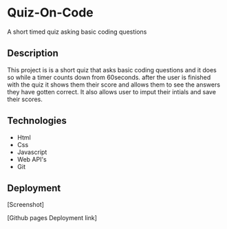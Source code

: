 # Quiz-On-Code
A short timed quiz asking basic coding questions

## Description
This project is is a short quiz that asks basic coding questions and it does so while a timer counts down from 60seconds.
after the user is finished with the quiz it shows them their score and allows them to see the answers they have gotten correct.
It also allows user to imput their intials and save their scores.

## Technologies
* Html
* Css 
* Javascript
* Web API's
* Git

## Deployment
[Screenshot]


[Github pages Deployment link] 
